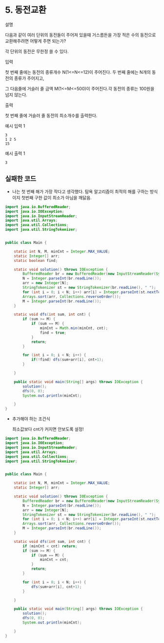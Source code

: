 # 5. 동전교환

설명

다음과 같이 여러 단위의 동전들이 주어져 있을때 거스름돈을 가장 적은 수의 동전으로 교환해주려면 어떻게 주면 되는가?

각 단위의 동전은 무한정 쓸 수 있다.



입력

첫 번째 줄에는 동전의 종류개수 N(1<=N<=12)이 주어진다. 두 번째 줄에는 N개의 동전의 종류가 주어지고,

그 다음줄에 거슬러 줄 금액 M(1<=M<=500)이 주어진다.각 동전의 종류는 100원을 넘지 않는다.



출력

첫 번째 줄에 거슬러 줄 동전의 최소개수를 출력한다.



예시 입력 1 

```
3
1 2 5
15
```

예시 출력 1

```
3
```



## 실패한 코드

* 나는 첫 번째 해가 가장 작다고 생각했다.
  탐욕 알고리즘이 최적의 해를 구하는 방식이지 첫번째 구한 값이 최소가 아님을 깨닳음.

~~~java
import java.io.BufferedReader;
import java.io.IOException;
import java.io.InputStreamReader;
import java.util.Arrays;
import java.util.Collections;
import java.util.StringTokenizer;


public class Main {

    static int N, M, minCnt = Integer.MAX_VALUE;
    static Integer[] arr;
    static boolean find;

    static void solution() throws IOException {
        BufferedReader br = new BufferedReader(new InputStreamReader(System.in));
        N = Integer.parseInt(br.readLine());
        arr = new Integer[N];
        StringTokenizer st = new StringTokenizer(br.readLine(), " ");
        for (int i = 0; i < N; i++) arr[i] = Integer.parseInt(st.nextToken());
        Arrays.sort(arr, Collections.reverseOrder());
        M = Integer.parseInt(br.readLine());
    }

    static void dfs(int sum, int cnt) {
        if (sum >= M) {
            if (sum == M) {
                minCnt = Math.min(minCnt, cnt);
                find = true;
            }
            return;
        }

        for (int i = 0; i < N; i++) {
            if(!find) dfs(sum+arr[i], cnt+1);
        }

    }

    public static void main(String[] args) throws IOException {
        solution();
        dfs(0, 0);
        System.out.println(minCnt);

    }
}
~~~



* 추가해야 하는 조건식

  최소값보다 cnt가 커지면 안보도록 설정!

~~~java
import java.io.BufferedReader;
import java.io.IOException;
import java.io.InputStreamReader;
import java.util.Arrays;
import java.util.Collections;
import java.util.StringTokenizer;


public class Main {

    static int N, M, minCnt = Integer.MAX_VALUE;
    static Integer[] arr;

    static void solution() throws IOException {
        BufferedReader br = new BufferedReader(new InputStreamReader(System.in));
        N = Integer.parseInt(br.readLine());
        arr = new Integer[N];
        StringTokenizer st = new StringTokenizer(br.readLine(), " ");
        for (int i = 0; i < N; i++) arr[i] = Integer.parseInt(st.nextToken());
        Arrays.sort(arr, Collections.reverseOrder());
        M = Integer.parseInt(br.readLine());
    }

    static void dfs(int sum, int cnt) {
        if (minCnt < cnt) return;
        if (sum >= M) {
            if (sum == M) {
                minCnt = cnt;
            }
            return;
        }

        for (int i = 0; i < N; i++) {
            dfs(sum+arr[i], cnt+1);
        }

    }

    public static void main(String[] args) throws IOException {
        solution();
        dfs(0, 0);
        System.out.println(minCnt);

    }
}
~~~

